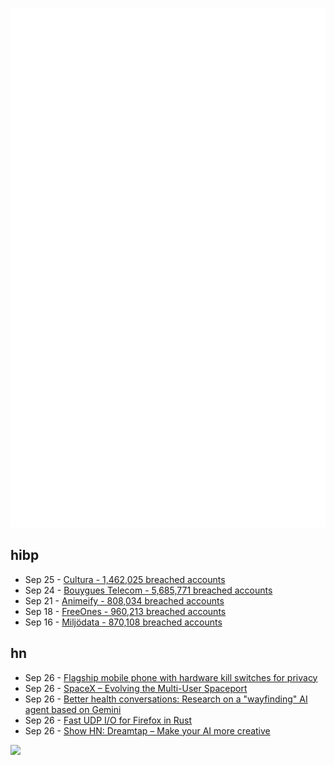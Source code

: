 ![Metrics](https://raw.githubusercontent.com/phixion/phixion/master/metrics.svg)

## hibp

<!--
for https://github.com/phixion/phixion/blob/main/.github/workflows/feeds.yml
-->
<!--START_SECTION:haveibeenpwnd-->
- Sep 25 - [Cultura - 1,462,025 breached accounts](https://haveibeenpwned.com/Breach/Cultura)
- Sep 24 - [Bouygues Telecom - 5,685,771 breached accounts](https://haveibeenpwned.com/Breach/BouyguesTelecom)
- Sep 21 - [Animeify - 808,034 breached accounts](https://haveibeenpwned.com/Breach/Animeify)
- Sep 18 - [FreeOnes - 960,213 breached accounts](https://haveibeenpwned.com/Breach/FreeOnes)
- Sep 16 - [Miljödata - 870,108 breached accounts](https://haveibeenpwned.com/Breach/Miljodata)
<!--END_SECTION:haveibeenpwnd-->

## hn

<!--
for https://github.com/phixion/phixion/blob/main/.github/workflows/feeds.yml
-->
<!--START_SECTION:hn-->
- Sep 26 - [Flagship mobile phone with hardware kill switches for privacy](https://news.itsfoss.com/murena-powered-hiroh-phone/)
- Sep 26 - [SpaceX – Evolving the Multi-User Spaceport](https://www.spacex.com/updates#multiuser-spaceport)
- Sep 26 - [Better health conversations: Research on a "wayfinding" AI agent based on Gemini](https://research.google/blog/towards-better-health-conversations-research-insights-on-a-wayfinding-ai-agent-based-on-gemini/)
- Sep 26 - [Fast UDP I/O for Firefox in Rust](https://max-inden.de/post/fast-udp-io-in-firefox/)
- Sep 26 - [Show HN: Dreamtap – Make your AI more creative](https://dreamtap.xyz/)
<!--END_SECTION:hn-->

<!--
for https://yhype.me
-->
![](https://hit.yhype.me/github/profile?user_id=13013670)
